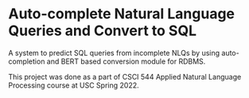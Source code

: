 # Auto-complete Natural Language Queries and Convert to SQL

A system to predict SQL queries from incomplete NLQs by using auto-completion and BERT based conversion module for RDBMS.

This project was done as a part of CSCI 544 Applied Natural Language Processing course at USC Spring 2022.
